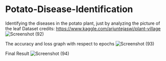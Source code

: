 # Potato-Disease-Identification
Identifying the diseases in the potato plant, just by analyzing the picture of the leaf
Dataset credits: https://www.kaggle.com/arjuntejaswi/plant-village
![Screenshot (92)](https://user-images.githubusercontent.com/100411386/208169542-5669d0e3-ddd5-4372-aa8e-130a2aae0b71.png)

The accuracy and loss graph with respect to epochs 
![Screenshot (93)](https://user-images.githubusercontent.com/100411386/208169624-57c1932b-6611-412f-a2f9-1e34fb174568.png)

Final Result 
![Screenshot (94)](https://user-images.githubusercontent.com/100411386/208169759-f0cf7c34-3389-4374-9ade-0eadfb15dbd2.png)
